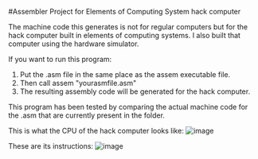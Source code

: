 #Assembler Project for Elements of Computing System hack computer

The machine code this generates is not for regular computers but for the hack computer built in elements of computing systems.
I also built that computer using the hardware simulator. 

If you want to run this program:
1. Put the .asm file in the same place as the assem executable file.
2. Then call assem "yourasmfile.asm"
3. The resulting assembly code will be generated for the hack computer.

This program has been tested by comparing the actual machine code for the .asm that are currently present in the folder.
   
This is what the CPU of the hack computer looks like:
![image](https://github.com/user-attachments/assets/4d3cfee2-c4df-49fb-895d-3788e8c885fe)

These are its instructions:
![image](https://github.com/user-attachments/assets/675d3812-5cd9-49e6-a27d-a92605ed1f69)
